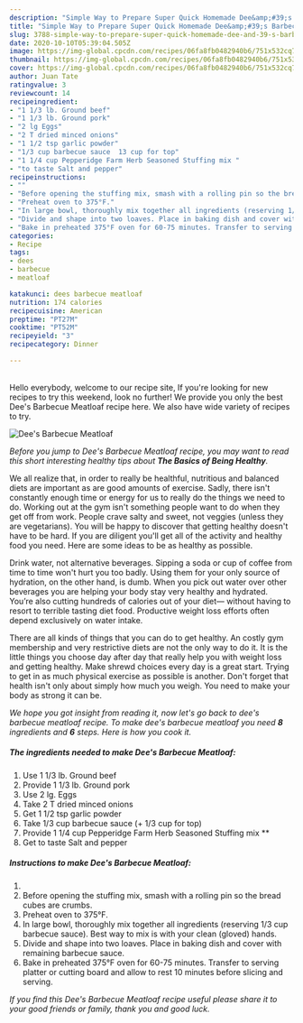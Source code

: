 ```yaml
---
description: "Simple Way to Prepare Super Quick Homemade Dee&amp;#39;s Barbecue Meatloaf"
title: "Simple Way to Prepare Super Quick Homemade Dee&amp;#39;s Barbecue Meatloaf"
slug: 3788-simple-way-to-prepare-super-quick-homemade-dee-and-39-s-barbecue-meatloaf
date: 2020-10-10T05:39:04.505Z
image: https://img-global.cpcdn.com/recipes/06fa8fb0482940b6/751x532cq70/dees-barbecue-meatloaf-recipe-main-photo.jpg
thumbnail: https://img-global.cpcdn.com/recipes/06fa8fb0482940b6/751x532cq70/dees-barbecue-meatloaf-recipe-main-photo.jpg
cover: https://img-global.cpcdn.com/recipes/06fa8fb0482940b6/751x532cq70/dees-barbecue-meatloaf-recipe-main-photo.jpg
author: Juan Tate
ratingvalue: 3
reviewcount: 14
recipeingredient:
- "1 1/3 lb. Ground beef"
- "1 1/3 lb. Ground pork"
- "2 lg Eggs"
- "2 T dried minced onions"
- "1 1/2 tsp garlic powder"
- "1/3 cup barbecue sauce  13 cup for top"
- "1 1/4 cup Pepperidge Farm Herb Seasoned Stuffing mix "
- "to taste Salt and pepper"
recipeinstructions:
- ""
- "Before opening the stuffing mix, smash with a rolling pin so the bread cubes are crumbs."
- "Preheat oven to 375°F."
- "In large bowl, thoroughly mix together all ingredients (reserving 1/3 cup barbecue sauce). Best way to mix is with your clean (gloved) hands."
- "Divide and shape into two loaves. Place in baking dish and cover with remaining barbecue sauce."
- "Bake in preheated 375°F oven for 60-75 minutes. Transfer to serving platter or cutting board and allow to rest 10 minutes before slicing and serving."
categories:
- Recipe
tags:
- dees
- barbecue
- meatloaf

katakunci: dees barbecue meatloaf 
nutrition: 174 calories
recipecuisine: American
preptime: "PT27M"
cooktime: "PT52M"
recipeyield: "3"
recipecategory: Dinner

---
```

<br>
Hello everybody, welcome to our recipe site, If you're looking for new recipes to try this weekend, look no further! We provide you only the best Dee&#39;s Barbecue Meatloaf recipe here. We also have wide variety of recipes to try.
<br>


![Dee&#39;s Barbecue Meatloaf](https://img-global.cpcdn.com/recipes/06fa8fb0482940b6/751x532cq70/dees-barbecue-meatloaf-recipe-main-photo.jpg)

<i>Before you jump to Dee&#39;s Barbecue Meatloaf recipe, you may want to read this short interesting healthy tips about <strong>The Basics of Being Healthy</strong>.</i>

We all realize that, in order to really be healthful, nutritious and balanced diets are important as are good amounts of exercise. Sadly, there isn't constantly enough time or energy for us to really do the things we need to do. Working out at the gym isn't something people want to do when they get off from work. People crave salty and sweet, not veggies (unless they are vegetarians). You will be happy to discover that getting healthy doesn't have to be hard. If you are diligent you'll get all of the activity and healthy food you need. Here are some ideas to be as healthy as possible.

Drink water, not alternative beverages. Sipping a soda or cup of coffee from time to time won't hurt you too badly. Using them for your only source of hydration, on the other hand, is dumb. When you pick out water over other beverages you are helping your body stay very healthy and hydrated. You’re also cutting hundreds of calories out of your diet— without having to resort to terrible tasting diet food. Productive weight loss efforts often depend exclusively on water intake.

There are all kinds of things that you can do to get healthy. An costly gym membership and very restrictive diets are not the only way to do it. It is the little things you choose day after day that really help you with weight loss and getting healthy. Make shrewd choices every day is a great start. Trying to get in as much physical exercise as possible is another. Don't forget that health isn't only about simply how much you weigh. You need to make your body as strong it can be. 


<i>We hope you got insight from reading it, now let's go back to dee&#39;s barbecue meatloaf recipe. To make dee&#39;s barbecue meatloaf you need <strong>8</strong> ingredients and <strong>6</strong> steps. Here is how you cook it.
</i>

##### The ingredients needed to make Dee&#39;s Barbecue Meatloaf:

1. Use 1 1/3 lb. Ground beef
1. Provide 1 1/3 lb. Ground pork
1. Use 2 lg. Eggs
1. Take 2 T dried minced onions
1. Get 1 1/2 tsp garlic powder
1. Take 1/3 cup barbecue sauce (+ 1/3 cup for top)
1. Provide 1 1/4 cup Pepperidge Farm Herb Seasoned Stuffing mix **
1. Get to taste Salt and pepper


##### Instructions to make Dee&#39;s Barbecue Meatloaf:

1. 
1. Before opening the stuffing mix, smash with a rolling pin so the bread cubes are crumbs.
1. Preheat oven to 375°F.
1. In large bowl, thoroughly mix together all ingredients (reserving 1/3 cup barbecue sauce). Best way to mix is with your clean (gloved) hands.
1. Divide and shape into two loaves. Place in baking dish and cover with remaining barbecue sauce.
1. Bake in preheated 375°F oven for 60-75 minutes. Transfer to serving platter or cutting board and allow to rest 10 minutes before slicing and serving.


<i>If you find this Dee&#39;s Barbecue Meatloaf recipe useful please share it to your good friends or family, thank you and good luck.</i>

